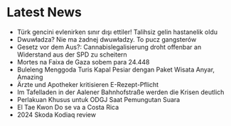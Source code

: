 # Latest News
-  Türk gencini evlenirken sınır dışı ettiler! Talihsiz gelin hastanelik oldu
-  Dwuwładza? Nie ma żadnej dwuwładzy. To pucz gangsterów
-  Gesetz vor dem Aus?: Cannabislegalisierung droht offenbar an Widerstand aus der SPD zu scheitern
-  Mortes na Faixa de Gaza sobem para 24.448
-  Buleleng Menggoda Turis Kapal Pesiar dengan Paket Wisata Anyar, Amazing
-  Ärzte und Apotheker kritisieren E-Rezept-Pflicht
-  Im Tafelladen in der Aalener Bahnhofstraße werden die Krisen deutlich
-  Perlakuan Khusus untuk ODGJ Saat Pemungutan Suara
-  El Tae Kwon Do se va a Costa Rica
-  2024 Skoda Kodiaq review
